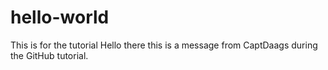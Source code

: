 # hello-world
This is for the tutorial
Hello there this is a message from CaptDaags during the GitHub tutorial.
